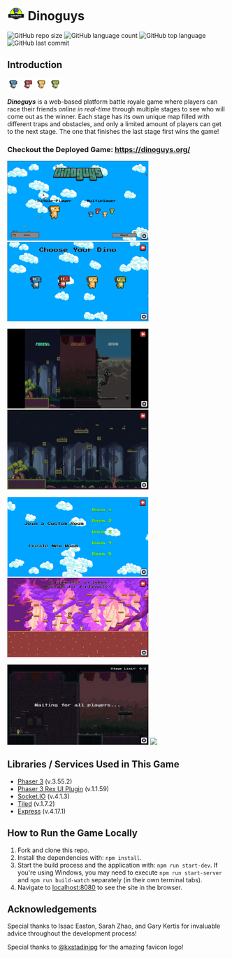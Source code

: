 # <img src="public/favicon.ico" width="40"/> Dinoguys

![GitHub repo size](https://img.shields.io/github/repo-size/potatoes-team/dinoguys?style=plastic)
![GitHub language count](https://img.shields.io/github/languages/count/potatoes-team/dinoguys?style=plastic)
![GitHub top language](https://img.shields.io/github/languages/top/potatoes-team/dinoguys?style=plastic)
![GitHub last commit](https://img.shields.io/github/last-commit/potatoes-team/dinoguys?style=plastic)

## Introduction

<p float="left">
  <img src="public/assets/gifs/dino_blue.gif" width="28"/>
  <img src="public/assets/gifs/dino_red.gif" width="28"/>
  <img src="public/assets/gifs/dino_yellow.gif" width="28"/>
  <img src="public/assets/gifs/dino_green.gif" width="28"/>
</p>

**_Dinoguys_** is a web-based platform battle royale game where players can race their friends _online in real-time_ through multiple stages to see who will come out as the winner. Each stage has its own unique map filled with different traps and obstacles, and only a limited amount of players can get to the next stage. The one that finishes the last stage first wins the game!

### Checkout the Deployed Game: https://dinoguys.org/

<p float="left">
  <img src="public/assets/screenshots/main-menu.png" width="323"/>
  <img src="public/assets/screenshots/char-selection.png" width="323"/>
</p>
<p float="left">
  <img src="public/assets/screenshots/stage-selection.png" width="323"/>
  <img src="public/assets/screenshots/stage-forest.png" width="323"/>
</p>
<p float="left">
  <img src="public/assets/screenshots/open-lobby.png" width="323"/>
  <img src="public/assets/screenshots/waiting-room.png" width="323"/>
</p>
<p float="left">
  <img src="public/assets/gifs/multiplayer.gif" width="323"/>
  <img src="public/assets/gifs/obstacles.gif" width="323"/>
</p>

## Libraries / Services Used in This Game

- [Phaser 3](https://phaser.io/) (v.3.55.2)
- [Phaser 3 Rex UI Plugin](https://www.npmjs.com/package/phaser3-rex-plugins?activeTab=readme) (v.1.1.59)
- [Socket.IO](https://socket.io/) (v.4.1.3)
- [Tiled](https://www.mapeditor.org/) (v.1.7.2)
- [Express](https://expressjs.com/) (v.4.17.1)

## How to Run the Game Locally

1. Fork and clone this repo.
2. Install the dependencies with: `npm install`.
3. Start the build process and the application with: `npm run start-dev`. If you're using Windows, you may need to execute `npm run start-server` and `npm run build-watch` separately (in their own terminal tabs).
4. Navigate to [localhost:8080](http://localhost:8080) to see the site in the browser.

## Acknowledgements

Special thanks to Isaac Easton, Sarah Zhao, and Gary Kertis for invaluable advice throughout the development process!

Special thanks to [@kxstadinjpg](https://www.instagram.com/kxstadinjpg/?hl=en) for the amazing favicon logo!
